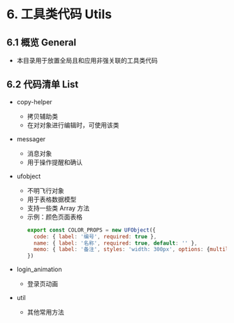 # 6. 工具类代码 Utils

## 6.1 概览 General

- 本目录用于放置全局且和应用非强关联的工具类代码

## 6.2 代码清单 List

- copy-helper
  * 拷贝辅助类
  * 在对对象进行编辑时，可使用该类

- messager
  * 消息对象
  * 用于操作提醒和确认

- ufobject
  * 不明飞行对象
  * 用于表格数据模型
  * 支持一些类 Array 方法
  * 示例：颜色页面表格
    ``` JavaScript
    export const COLOR_PROPS = new UFObject({
      code: { label: '编号', required: true },
      name: { label: '名称', required: true, default: '' },
      memo: { label: '备注', styles: 'width: 300px', options: {multiline: true} }
    })
    ```

- login_animation
  * 登录页动画

- util
  * 其他常用方法